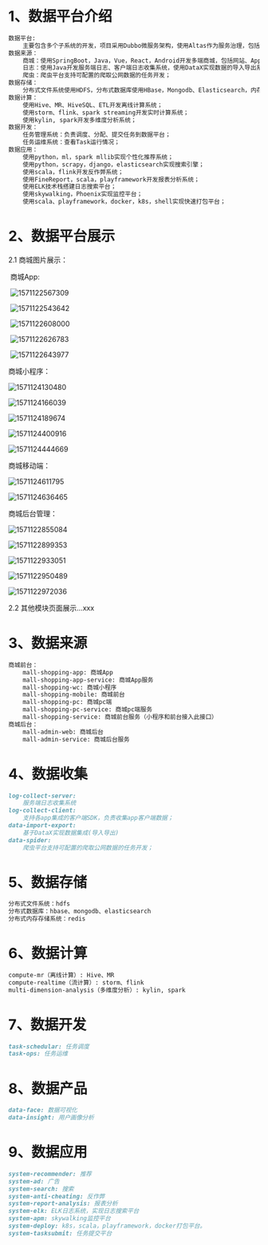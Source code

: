 # 1、数据平台介绍 
~~~markdown
数据平台:
	主要包含多个子系统的开发，项目采用Dubbo微服务架构，使用Altas作为服务治理，包括spark，storm，		flink，scala，python等技术栈。
数据来源：
	商城：使用SpringBoot，Java，Vue，React，Android开发多端商城，包括网站、App、微信小程序；
	日志：使用Java开发服务端日志、客户端日志收集系统，使用DataX实现数据的导入导出系统；
	爬虫：爬虫平台支持可配置的爬取公网数据的任务开发；
数据存储：
	分布式文件系统使用HDFS，分布式数据库使用HBase，Mongodb、Elasticsearch，内存数据库使用redis；
数据计算：
	使用Hive、MR、HiveSQL、ETL开发离线计算系统；
	使用storm、flink、spark streaming开发实时计算系统；
	使用kylin, spark开发多维度分析系统；
数据开发：
	任务管理系统：负责调度、分配、提交任务到数据平台；
	任务运维系统：查看Task运行情况；
数据应用：
	使用python，ml，spark mllib实现个性化推荐系统；
	使用python，scrapy，django，elasticsearch实现搜索引擎；
	使用scala，flink开发反作弊系统；
	使用FineReport，scala，playframework开发报表分析系统；
	使用ELK技术栈搭建日志搜索平台；
	使用skywalking，Phoenix实现监控平台；
	使用scala、playframework，docker，k8s，shell实现快速打包平台；
~~~



# 2、数据平台展示
2.1 商城图片展示：

​	商城App:

​	![1571122567309](http://pz8zk5xal.bkt.clouddn.com/01.png)

​	![1571122543642](C:\Users\pc\AppData\Roaming\Typora\typora-user-images\1571122543642.png)

​	![1571122608000](C:\Users\pc\AppData\Roaming\Typora\typora-user-images\1571122608000.png)

​	![1571122626783](C:\Users\pc\AppData\Roaming\Typora\typora-user-images\1571122626783.png)

​	![1571122643977](C:\Users\pc\AppData\Roaming\Typora\typora-user-images\1571122643977.png)



商城小程序：

![1571124130480](C:\Users\pc\AppData\Roaming\Typora\typora-user-images\1571124130480.png)

![1571124166039](C:\Users\pc\AppData\Roaming\Typora\typora-user-images\1571124166039.png)

![1571124189674](C:\Users\pc\AppData\Roaming\Typora\typora-user-images\1571124189674.png)

![1571124400916](C:\Users\pc\AppData\Roaming\Typora\typora-user-images\1571124400916.png)

![1571124444669](C:\Users\pc\AppData\Roaming\Typora\typora-user-images\1571124444669.png)

商城移动端：

![1571124611795](C:\Users\pc\AppData\Roaming\Typora\typora-user-images\1571124611795.png)

![1571124636465](C:\Users\pc\AppData\Roaming\Typora\typora-user-images\1571124636465.png)

商城后台管理：

![1571122855084](C:\Users\pc\AppData\Roaming\Typora\typora-user-images\1571122855084.png)

![1571122899353](C:\Users\pc\AppData\Roaming\Typora\typora-user-images\1571122899353.png)

![1571122933051](C:\Users\pc\AppData\Roaming\Typora\typora-user-images\1571122933051.png)

![1571122950489](C:\Users\pc\AppData\Roaming\Typora\typora-user-images\1571122950489.png)

![1571122972036](C:\Users\pc\AppData\Roaming\Typora\typora-user-images\1571122972036.png)

2.2 其他模块页面展示...xxx

# 3、数据来源

```markdown
商城前台：
	mall-shopping-app: 商城App
	mall-shopping-app-service: 商城App服务
	mall-shopping-wc: 商城小程序
	mall-shopping-mobile: 商城前台
	mall-shopping-pc: 商城pc端
	mall-shopping-pc-service: 商城pc端服务
	mall-shopping-service: 商城前台服务（小程序和前台接入此接口）
商城后台：
	mall-admin-web: 商城后台
	mall-admin-service: 商城后台服务
```
# 4、数据收集
```markdown
log-collect-server: 
	服务端日志收集系统
log-collect-client: 
	支持各app集成的客户端SDK，负责收集app客户端数据；
data-import-export: 
	基于DataX实现数据集成(导入导出)
data-spider:
	爬虫平台支持可配置的爬取公网数据的任务开发；
```
# 5、数据存储
```markdown
分布式文件系统：hdfs
分布式数据库：hbase、mongodb、elasticsearch
分布式内存存储系统：redis
```
# 6、数据计算
```markdown
compute-mr（离线计算）: Hive、MR
compute-realtime（流计算）: storm、flink
multi-dimension-analysis（多维度分析）: kylin, spark
```
# 7、数据开发
```markdown
task-schedular: 任务调度
task-ops: 任务运维
```
# 8、数据产品
```markdown
data-face: 数据可视化
data-insight: 用户画像分析
```
# 9、数据应用
```markdown
system-recommender: 推荐
system-ad: 广告
system-search: 搜索
system-anti-cheating: 反作弊
system-report-analysis: 报表分析
system-elk: ELK日志系统，实现日志搜索平台
system-apm: skywalking监控平台
system-deploy: k8s，scala，playframework，docker打包平台。
system-tasksubmit: 任务提交平台
```
